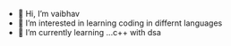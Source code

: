- 👋 Hi, I’m vaibhav
- 👀 I’m interested in learning coding in differnt languages
- 🌱 I’m currently learning ...c++ with dsa
